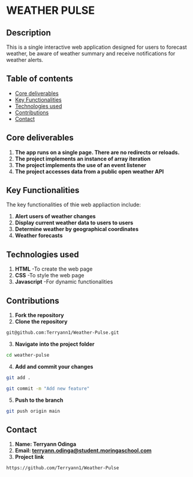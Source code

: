 # WEATHER PULSE
## Description
This is a single interactive web application designed for users to forecast weather, be aware of weather summary and receive notifications for weather alerts.
## Table of contents
- [Core deliverables](#core-delivearbles)
- [Key Functionalities](#key-functionalities)
- [Technologies used](#technologies-used)
- [Contributions](#contributions)
- [Contact](#contact)

## Core deliverables
1. **The app runs on a single page. There are no redirects or reloads.**
2. **The project implements an instance of array iteration**
3. **The project implements the use of an event listener**
4. **The project accesses data from a public open weather API**

## Key Functionalities
The key functionalities of thie web appliaction include:
1. **Alert users of weather changes**
2. **Display current weather data to users to users**
3. **Determine weather by geographical coordinates**
4. **Weather forecasts**

## Technologies used
1. **HTML** -To create the web page
2. **CSS** -To style the web page
3. **Javascript** -For dynamic functionalities
## Contributions
1. **Fork the repository**
2. **Clone the repository**
```bash
git@github.com:Terryann1/Weather-Pulse.git
```
3. **Navigate into the project folder**
```bash
cd weather-pulse
```
4. **Add and commit your changes**
```bash
git add .
```
```bash
git commit -m "Add new feature"
```
5. **Push to the branch**
```bash
git push origin main
```
## Contact
1. **Name: Terryann Odinga**
2. **Email: terryann.odinga@student.moringaschool.com**
3. **Project link**
```bash
https://github.com/Terryann1/Weather-Pulse
```


